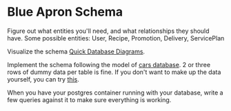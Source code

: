 # Blue Apron Schema

Figure out what entities you'll need, and what relationships they should have.  Some possible entities: User, Recipe, Promotion, Delivery, ServicePlan

Visualize the schema [Quick Database Diagrams](https://www.quickdatabasediagrams.com/).

Implement the schema following the model of [cars database](https://github.com/echoplatoonew/cars_database). 2 or three rows of dummy data per table is fine. If you don't want to make up the data yourself, you can try [this](https://www.mockaroo.com/).


When you have your postgres container running with your database, write a few queries against it to make sure everything is working.

